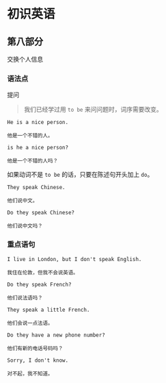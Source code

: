 # 初识英语

## 第八部分

交换个人信息

### 语法点

提问

> 我们已经学过用 `to be` 来问问题时，词序需要改变。

```text
He is a nice person.

他是一个不错的人。
```

```text
is he a nice person?

他是一个不错的人吗？
```

如果动词不是 `to be` 的话，只要在陈述句开头加上 `do`。

```text
They speak Chinese.

他们说中文。
```

```text
Do they speak Chinese?

他们说中文吗？
```

### 重点语句

```text
I live in London, but I don't speak English.

我住在伦敦，但我不会说英语。
```

```text
Do they speak French?

他们说法语吗？
```

```text
They speak a little French.

他们会说一点法语。
```

```text
Do they have a new phone number?

他们有新的电话号码吗？
```

```text
Sorry, I don't know.

对不起，我不知道。
```
